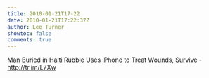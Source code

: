 ```yaml
---
title: 2010-01-21T17-22
date: 2010-01-21T17:22:37Z
author: Lee Turner
showtoc: false
comments: true
---
```


Man Buried in Haiti Rubble Uses iPhone to Treat Wounds, Survive - http://tr.im/L7Xw

